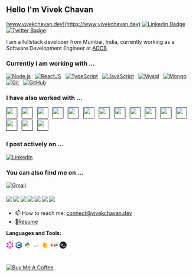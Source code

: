 ## Hello I'm Vivek Chavan
[www.vivekchavan.dev](https://www.vivekchavan.dev) [![Linkedin Badge](https://img.shields.io/badge/-vivekvchavan-blue?style=flat-square&logo=Linkedin&logoColor=white&link=https://www.linkedin.com/in/vivekvchavan)](https://www.linkedin.com/in/vivekvchavan/) [![Twitter Badge](https://img.shields.io/badge/-@vivekc1994-1ca0f1?style=flat-square&labelColor=1ca0f1&logo=twitter&logoColor=white&link=https://twitter.com/vivekc1994)](https://twitter.com/vivekc1994) 

I am a fullstack developer from Mumbai, India, currently working as a Software Development Engineer at [ADCB](https://adcb.com)

### Currently I am working with ...

<a href="" target="_blank" title="Node.js" rel="noreferrer"><img src="https://www.vectorlogo.zone/logos/nodejs/nodejs-icon.svg" alt="Node.js" width="30" height="30"/></a>&nbsp;&nbsp;
<a href="" target="_blank" title="ReactJS" rel="noreferrer"><img src="https://www.vectorlogo.zone/logos/reactjs/reactjs-icon.svg" alt="ReactJS" width="30" height="30"/></a>&nbsp;&nbsp;
<a href="" target="_blank" title="TypeScript" rel="noreferrer"><img src="https://www.vectorlogo.zone/logos/typescriptlang/typescriptlang-icon.svg" alt="TypeScript" width="30" height="30"/></a>&nbsp;&nbsp;
<a href="" target="_blank" title="JavaScript" rel="noreferrer"><img src="https://www.freepnglogos.com/uploads/javascript-png/javascript-vector-logo-yellow-png-transparent-javascript-vector-12.png" alt="JavaScript" width="30" height="30"/></a>&nbsp;&nbsp;
<a href="" target="_blank" title="Mysql" rel="noreferrer"><img src="https://www.vectorlogo.zone/logos/mysql/mysql-official.svg" alt="Mysql" width="60" height="30"/></a>&nbsp;&nbsp;
<a href="" target="_blank" title="MongoDB" rel="noreferrer"><img src="https://www.vectorlogo.zone/logos/mongodb/mongodb-icon.svg" alt="Mongo" width="30" height="30"/></a>&nbsp;&nbsp;
<a href="" target="_blank" title="Git" rel="noreferrer"><img src="https://www.vectorlogo.zone/logos/git-scm/git-scm-icon.svg" alt="Git" width="30" height="30"/></a>&nbsp;&nbsp;
<a href="" target="_blank" title="GitHub" rel="noreferrer"><img src="https://www.vectorlogo.zone/logos/github/github-tile.svg" alt="GitHub" width="30" height="30"/></a>&nbsp;&nbsp;

### I have also worked with ...

<a href="" title="Java" target="_blank" rel="noreferrer"><img src="https://www.vectorlogo.zone/logos/java/java-icon.svg" alt="" width="30" height="30"/></a>&nbsp;&nbsp;
<a href="" title="Golang" target="_blank" rel="noreferrer"><img src="https://www.vectorlogo.zone/logos/golang/golang-official.svg" alt="" width="30" height="30"/></a>&nbsp;&nbsp;
<a href="" title="C" target="_blank" rel="noreferrer"><img src="https://upload.wikimedia.org/wikipedia/commons/1/19/C_Logo.png" alt="" width="30" height="30"/></a>&nbsp;&nbsp;
<a href="" title="C++" target="_blank" rel="noreferrer"><img src="https://upload.wikimedia.org/wikipedia/commons/thumb/1/18/ISO_C%2B%2B_Logo.svg/1822px-ISO_C%2B%2B_Logo.svg.png" alt="" width="30" height="30"/></a>&nbsp;&nbsp;
<a href="" title="HTML" target="_blank" rel="noreferrer"><img src="https://www.vectorlogo.zone/logos/w3_html5/w3_html5-icon.svg" alt="" width="30" height="30"/></a>&nbsp;&nbsp;
<a href="" title="CSS" target="_blank" rel="noreferrer"><img src="https://www.vectorlogo.zone/logos/w3_css/w3_css-icon.svg" alt="" width="30" height="30"/></a>&nbsp;&nbsp;
<a href="" title="Spring Framework" target="_blank" rel="noreferrer"><img src="https://www.vectorlogo.zone/logos/springio/springio-icon.svg" alt="" width="30" height="30"/></a>&nbsp;&nbsp;
<a href="" title="Apache Maven" target="_blank" rel="noreferrer"><img src="https://www.vectorlogo.zone/logos/apache_maven/apache_maven-icon.svg" alt="" width="30" height="30"/></a>&nbsp;&nbsp;
<a href="" title="PostgreSQL" target="_blank" rel="noreferrer"><img src="https://www.vectorlogo.zone/logos/postgresql/postgresql-icon.svg" alt="" width="30" height="30"/></a>&nbsp;&nbsp;
<a href="" title="Redis" target="_blank" rel="noreferrer"><img src="https://www.vectorlogo.zone/logos/redis/redis-icon.svg" alt="" width="30" height="30"/></a>&nbsp;&nbsp;
<a href="" title="RabbitMQ" target="_blank" rel="noreferrer"><img src="https://www.vectorlogo.zone/logos/rabbitmq/rabbitmq-icon.svg" alt="" width="30" height="30"/></a>&nbsp;&nbsp;
<a href="" title="Apache Kafka" target="_blank" rel="noreferrer"><img src="https://www.vectorlogo.zone/logos/apache_kafka/apache_kafka-icon.svg" alt="" width="30" height="30"/></a>&nbsp;&nbsp;
<a href="" title="Postman" target="_blank" rel="noreferrer"><img src="https://www.vectorlogo.zone/logos/getpostman/getpostman-icon.svg" alt="" width="30" height="30"/></a>&nbsp;&nbsp;
<a href="" title="Docker" target="_blank" rel="noreferrer"><img src="https://www.vectorlogo.zone/logos/docker/docker-icon.svg" alt="" width="30" height="30"/></a>&nbsp;&nbsp;
<a href="" title="Kubernetes" target="_blank" rel="noreferrer"><img src="https://www.vectorlogo.zone/logos/kubernetes/kubernetes-icon.svg" alt="" width="30" height="30"/></a>&nbsp;&nbsp;

### I post actively on ...

<a href="https://www.linkedin.com/in/vivekvchavan/" title="princivershwal" target="_blank" rel="noreferrer"><img src="https://www.vectorlogo.zone/logos/linkedin/linkedin-tile.svg" alt="LinkedIn" width="30" height="30"/></a>&nbsp;&nbsp;

### You can also find me on ...

<a href="mailto:vivek.c1994@gmail.com" target="_blank" title="vivek.c1994@gmail.com@gmail.com" rel="noreferrer"><img src="https://www.vectorlogo.zone/logos/gmail/gmail-tile.svg" alt="Gmail" width="30" height="30"/></a>


####      ![](https://img.shields.io/badge/Web%20Designing-%3C%2F%3E-blueviolet) ![](https://img.shields.io/badge/Google%20Cloud-%3C%2F%3E-yellow) ![](https://img.shields.io/badge/Python-%7C-0%2C%2022%2C%20100) ![](https://img.shields.io/badge/C++-%7C-yellowgreen) ![](https://img.shields.io/badge/Augmented%20Reality-%7C-blue) ![](https://img.shields.io/badge/SEO-%7C-ff69b4) ![](https://img.shields.io/badge/Testing-%3C%2F%3E-blueviolet)
  
- 📫 How to reach me: connect@vivekchavan.dev
- 📝[Resume](https://drive.google.com/file/d/1nnRKBuNkIkJyeAlg4NViqgXXGOTPgj_y/view)

**Languages and Tools:**  

<code><img height="20" src="https://raw.githubusercontent.com/github/explore/5c058a388828bb5fde0bcafd4bc867b5bb3f26f3/topics/graphql/graphql.png"></code>
<code><img height="20" src="https://raw.githubusercontent.com/github/explore/80688e429a7d4ef2fca1e82350fe8e3517d3494d/topics/cpp/cpp.png"></code>
<code><img height="20" src="https://raw.githubusercontent.com/github/explore/80688e429a7d4ef2fca1e82350fe8e3517d3494d/topics/python/python.png"></code>
<code><img height="20" src="https://raw.githubusercontent.com/github/explore/80688e429a7d4ef2fca1e82350fe8e3517d3494d/topics/mysql/mysql.png"></code>
<code><img height="20" src="https://raw.githubusercontent.com/github/explore/80688e429a7d4ef2fca1e82350fe8e3517d3494d/topics/firebase/firebase.png"></code>
<code><img height="20" src="https://raw.githubusercontent.com/github/explore/80688e429a7d4ef2fca1e82350fe8e3517d3494d/topics/git/git.png"></code>
<code><img height="20" src="https://raw.githubusercontent.com/github/explore/80688e429a7d4ef2fca1e82350fe8e3517d3494d/topics/terminal/terminal.png"></code>

# 

<!-- <a href="https://www.buymeacoffee.com/vivekvchavan" target="_blank"><img src="https://www.buymeacoffee.com/assets/img/custom_images/orange_img.png" alt="Buy Me A Coffee" style="height: 40px !important;width: 154px !important;box-shadow: 0px 3px 2px 0px rgba(190, 190, 190, 0.5) !important;-webkit-box-shadow: 0px 3px 2px 0px rgba(190, 190, 190, 0.5) !important;" ></a> -->
<a href="https://www.buymeacoffee.com/vivekvchavan" target="_blank"><img src="https://cdn.buymeacoffee.com/buttons/v2/default-yellow.png" alt="Buy Me A Coffee" style="height: 40px !important;width: 157px !important;" ></a>

<!--
**vershwal/vershwal** is a ✨ _special_ ✨ repository because its `README.md` (this file) appears on your GitHub profile.

Here are some ideas to get you started:

- 🔭 I’m currently working on ...
- 🌱 I’m currently learning ...
- 👯 I’m looking to collaborate on ...
- 🤔 I’m looking for help with ...
- 💬 Ask me about ...
- 📫 How to reach me: ...
- 😄 Pronouns: ...
- ⚡ Fun fact: ...
-->





